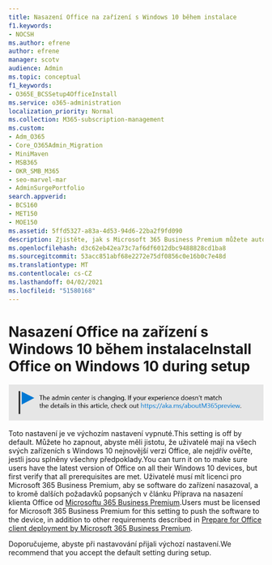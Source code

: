 ```yaml
---
title: Nasazení Office na zařízení s Windows 10 během instalace
f1.keywords:
- NOCSH
ms.author: efrene
author: efrene
manager: scotv
audience: Admin
ms.topic: conceptual
f1_keywords:
- O365E_BCSSetup4OfficeInstall
ms.service: o365-administration
localization_priority: Normal
ms.collection: M365-subscription-management
ms.custom:
- Adm_O365
- Core_O365Admin_Migration
- MiniMaven
- MSB365
- OKR_SMB_M365
- seo-marvel-mar
- AdminSurgePortfolio
search.appverid:
- BCS160
- MET150
- MOE150
ms.assetid: 5ffd5327-a83a-4d53-94d6-22ba2f9fd090
description: Zjistěte, jak s Microsoft 365 Business Premium můžete automaticky zajistit, aby uživatelé měli na všech svých zařízeních s Windows 10 nejnovější verzi Office.
ms.openlocfilehash: d3c62eb42ea73c7af6df6012dbc9488828cd1ba8
ms.sourcegitcommit: 53acc851abf68e2272e75df0856c0e16b0c7e48d
ms.translationtype: MT
ms.contentlocale: cs-CZ
ms.lasthandoff: 04/02/2021
ms.locfileid: "51580168"
---
```

# <a name="install-office-on-windows-10-during-setup"></a><span data-ttu-id="3e4ff-103">Nasazení Office na zařízení s Windows 10 během instalace</span><span class="sxs-lookup"><span data-stu-id="3e4ff-103">Install Office on Windows 10 during setup</span></span>

![Banner, který odkazovat na https://aka.ms/aboutM365preview .](../media/m365admincenterchanging.png)

<span data-ttu-id="3e4ff-105">Toto nastavení je ve výchozím nastavení vypnuté.</span><span class="sxs-lookup"><span data-stu-id="3e4ff-105">This setting is off by default.</span></span> <span data-ttu-id="3e4ff-106">Můžete ho zapnout, abyste měli jistotu, že uživatelé mají na všech svých zařízeních s Windows 10 nejnovější verzi Office, ale nejdřív ověřte, jestli jsou splněny všechny předpoklady.</span><span class="sxs-lookup"><span data-stu-id="3e4ff-106">You can turn it on to make sure users have the latest version of Office on all their Windows 10 devices, but first verify that all prerequisites are met.</span></span> <span data-ttu-id="3e4ff-107">Uživatelé musí mít licenci pro Microsoft 365 Business Premium, aby se software do zařízení nasazoval, a to kromě dalších požadavků popsaných v článku Příprava na nasazení klienta Office od [Microsoftu 365 Business Premium](prepare-for-office-client-deployment.md).</span><span class="sxs-lookup"><span data-stu-id="3e4ff-107">Users must be licensed for Microsoft 365 Business Premium for this setting to push the software to the device, in addition to other requirements described in [Prepare for Office client deployment by Microsoft 365 Business Premium](prepare-for-office-client-deployment.md).</span></span>
  
<span data-ttu-id="3e4ff-108">Doporučujeme, abyste při nastavování přijali výchozí nastavení.</span><span class="sxs-lookup"><span data-stu-id="3e4ff-108">We recommend that you accept the default setting during setup.</span></span>
